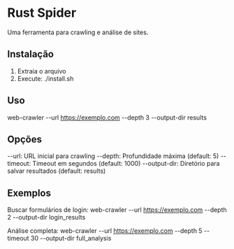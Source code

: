 # Rust Spider

Uma ferramenta para crawling e análise de sites.

## Instalação

1. Extraia o arquivo
2. Execute: ./install.sh

## Uso

web-crawler --url https://exemplo.com --depth 3 --output-dir results

## Opções

--url: URL inicial para crawling
--depth: Profundidade máxima (default: 5)
--timeout: Timeout em segundos (default: 1000)
--output-dir: Diretório para salvar resultados (default: results)

## Exemplos

Buscar formulários de login:
web-crawler --url https://exemplo.com --depth 2 --output-dir login_results

Análise completa:
web-crawler --url https://exemplo.com --depth 5 --timeout 30 --output-dir full_analysis